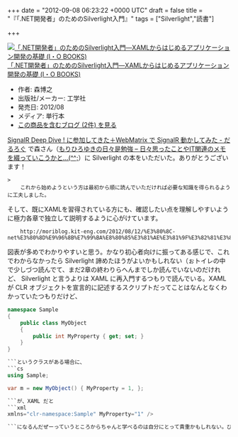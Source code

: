 
+++
date = "2012-09-08 06:23:22 +0000 UTC"
draft = false
title = "『「.NET開発者」のためのSilverlight入門』"
tags = ["Silverlight","読書"]

+++
<div class="hatena-asin-detail"><a href="http://www.amazon.co.jp/exec/obidos/ASIN/4777517055/bestylesnet-22/"><img src="https://images-fe.ssl-images-amazon.com/images/I/41%2B%2Bc7WK2AL._SL160_.jpg" class="hatena-asin-detail-image" alt="「.NET開発者」のためのSilverlight入門―XAMLからはじめるアプリケーション開発の基礎 (I・O BOOKS)" title="「.NET開発者」のためのSilverlight入門―XAMLからはじめるアプリケーション開発の基礎 (I・O BOOKS)"/></a><div class="hatena-asin-detail-info"><a href="http://www.amazon.co.jp/exec/obidos/ASIN/4777517055/bestylesnet-22/">「.NET開発者」のためのSilverlight入門―XAMLからはじめるアプリケーション開発の基礎 (I・O BOOKS)</a><ul><li><span class="hatena-asin-detail-label">作者:</span> 森博之</li><li><span class="hatena-asin-detail-label">出版社/メーカー:</span> 工学社</li><li><span class="hatena-asin-detail-label">発売日:</span> 2012/08</li><li><span class="hatena-asin-detail-label">メディア:</span> 単行本</li><li><a href="http://d.hatena.ne.jp/asin/4777517055/bestylesnet-22" target="_blank">この商品を含むブログ (2件) を見る</a></li></ul></div><div class="hatena-asin-detail-foot"></div></div><a href="https://blog.daruyanagi.jp/entry/2012/08/31/031730">SignalR Deep Dive ! に参加してきた＋WebMatrix で SignalR 動かしてみた - だるろぐ</a> で森さん（<a href="http://moriblog.kit-eng.com/">もりひろゆきの日々是勉強 – 日々思ったことやIT関連のメモを綴っていこうかと…(^^;</a>）に Silverlight の本をいただいた。ありがとうございます！

    >
        これから始めようという方は最初から順に読んでいただければ必要な知識を得られるように工夫しました。
そして、既にXAMLを習得されている方にも、確認したい点を理解しやすいように極力各章で独立して説明するように心がけています。

        http://moriblog.kit-eng.com/2012/08/12/%E3%80%8C-net%E3%80%8D%E9%96%8B%E7%99%BA%E8%80%85%E3%81%AE%E3%81%9F%E3%82%81%E3%81%AEsilverlight%E5%85%A5%E9%96%80%E3%82%92%E5%9F%B7%E7%AD%86%E3%81%97%E3%81%BE%E3%81%97%E3%81%9F%E3%80%82/
    
図表が多めでわかりやすいと思う。かなり初心者向けに振ってある感じで、これでわからなかったら Silverlight 諦めたほうがよいかもしれない（ぉトイレの中で少しづつ読んでて、まだ2章の終わりらへんまでしか読んでいないのだけれど、 Silverlight と言うよりは XAML に再入門するつもりで読んでいる。XAML が CLR オブジェクトを宣言的に記述するスクリプトだってことはなんとなくわかっていたつもりだけど、
```cs
namespace Sample
{
    public class MyObject
    {
        public int MyProperty { get; set; }
    }
}

```というクラスがある場合に、
```cs
using Sample;

var m = new MyObject() { MyProperty = 1, };

```が、XAML だと
```xml
xmlns="clr-namespace:Sample" MyProperty="1" />

```になるんだぜーっていうところからちゃんと学べるのは自分にとって貴重かもしれない。びっくりするぐらい初歩的なことを知らなかったりするので、これで復習だｗ


